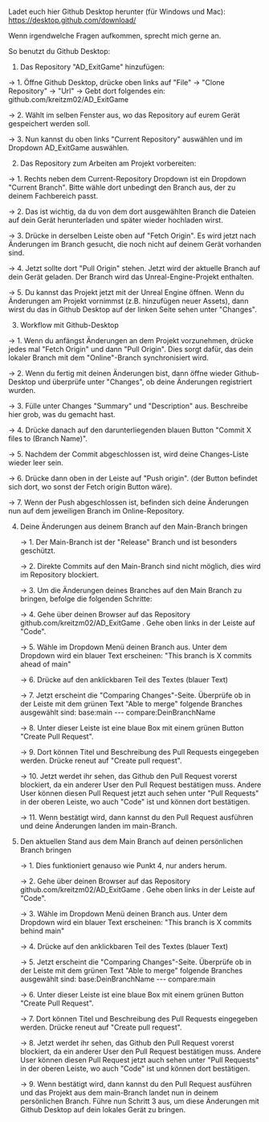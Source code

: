 Ladet euch hier Github Desktop herunter (für Windows und Mac): https://desktop.github.com/download/

Wenn irgendwelche Fragen aufkommen, sprecht mich gerne an.


So benutzt du Github Desktop:

1. Das Repository "AD_ExitGame" hinzufügen:
   
  -> 1. Öffne Github Desktop, drücke oben links auf "File" -> "Clone Repository" -> "Url" -> Gebt dort folgendes ein: github.com/kreitzm02/AD_ExitGame
  
  -> 2. Wählt im selben Fenster aus, wo das Repository auf eurem Gerät gespeichert werden soll.
  
  -> 3. Nun kannst du oben links "Current Repository" auswählen und im Dropdown AD_ExitGame auswählen.
  
   
2. Das Repository zum Arbeiten am Projekt vorbereiten:
   
  -> 1. Rechts neben dem Current-Repository Dropdown ist ein Dropdown "Current Branch". Bitte wähle dort unbedingt den Branch aus, der zu deinem Fachbereich passt.
  
  -> 2. Das ist wichtig, da du von dem dort ausgewählten Branch die Dateien auf dein Gerät herunterladen und später wieder hochladen wirst.
  
  -> 3. Drücke in derselben Leiste oben auf "Fetch Origin". Es wird jetzt nach Änderungen im Branch gesucht, die noch nicht auf deinem Gerät vorhanden sind.
  
  -> 4. Jetzt sollte dort "Pull Origin" stehen. Jetzt wird der aktuelle Branch auf dein Gerät geladen. Der Branch wird das Unreal-Engine-Projekt enthalten.
  
  -> 5. Du kannst das Projekt jetzt mit der Unreal Engine öffnen. Wenn du Änderungen am Projekt vornimmst (z.B. hinzufügen neuer Assets), dann wirst du das in Github Desktop auf der linken Seite sehen unter "Changes".
  

3. Workflow mit Github-Desktop
   
  -> 1. Wenn du anfängst Änderungen an dem Projekt vorzunehmen, drücke jedes mal "Fetch Origin" und dann "Pull Origin". Dies sorgt dafür, das dein lokaler Branch mit dem "Online"-Branch synchronisiert wird.
  
  -> 2. Wenn du fertig mit deinen Änderungen bist, dann öffne wieder Github-Desktop und überprüfe unter "Changes", ob deine Änderungen registriert wurden.
  
  -> 3. Fülle unter Changes "Summary" und "Description" aus. Beschreibe hier grob, was du gemacht hast.
  
  -> 4. Drücke danach auf den darunterliegenden blauen Button "Commit X files to (Branch Name)".
  
  -> 5. Nachdem der Commit abgeschlossen ist, wird deine Changes-Liste wieder leer sein.
  
  -> 6. Drücke dann oben in der Leiste auf "Push origin". (der Button befindet sich dort, wo sonst der Fetch origin Button wäre).
  
  -> 7. Wenn der Push abgeschlossen ist, befinden sich deine Änderungen nun auf dem jeweiligen Branch im Online-Repository.
  

4. Deine Änderungen aus deinem Branch auf den Main-Branch bringen
   
   -> 1. Der Main-Branch ist der "Release" Branch und ist besonders geschützt.
   
   -> 2. Direkte Commits auf den Main-Branch sind nicht möglich, dies wird im Repository blockiert.
   
   -> 3. Um die Änderungen deines Branches auf den Main Branch zu bringen, befolge die folgenden Schritte:
   
   -> 4. Gehe über deinen Browser auf das Repository github.com/kreitzm02/AD_ExitGame . Gehe oben links in der Leiste auf "Code".

   -> 5. Wähle im Dropdown Menü deinen Branch aus. Unter dem Dropdown wird ein blauer Text erscheinen: "This branch is X commits ahead of main"

   -> 6. Drücke auf den anklickbaren Teil des Textes (blauer Text)

   -> 7. Jetzt erscheint die "Comparing Changes"-Seite. Überprüfe ob in der Leiste mit dem grünen Text "Able to merge" folgende Branches ausgewählt sind: base:main --- compare:DeinBranchName

   -> 8. Unter dieser Leiste ist eine blaue Box mit einem grünen Button "Create Pull Request".

   -> 9. Dort können Titel und Beschreibung des Pull Requests eingegeben werden. Drücke reneut auf "Create pull request".

   -> 10. Jetzt werdet ihr sehen, das Github den Pull Request vorerst blockiert, da ein anderer User den Pull Request bestätigen muss. Andere User können diesen Pull Request jetzt auch sehen unter "Pull Requests" in der oberen Leiste, wo auch "Code" ist und können dort bestätigen.

   -> 11. Wenn bestätigt wird, dann kannst du den Pull Request ausführen und deine Änderungen landen im main-Branch.


5. Den aktuellen Stand aus dem Main Branch auf deinen persönlichen Branch bringen
   
   -> 1. Dies funktioniert genauso wie Punkt 4, nur anders herum.
   
   -> 2. Gehe über deinen Browser auf das Repository github.com/kreitzm02/AD_ExitGame . Gehe oben links in der Leiste auf "Code".

   -> 3. Wähle im Dropdown Menü deinen Branch aus. Unter dem Dropdown wird ein blauer Text erscheinen: "This branch is X commits behind main"

   -> 4. Drücke auf den anklickbaren Teil des Textes (blauer Text)

   -> 5. Jetzt erscheint die "Comparing Changes"-Seite. Überprüfe ob in der Leiste mit dem grünen Text "Able to merge" folgende Branches ausgewählt sind: base:DeinBranchName --- compare:main

   -> 6. Unter dieser Leiste ist eine blaue Box mit einem grünen Button "Create Pull Request".

   -> 7. Dort können Titel und Beschreibung des Pull Requests eingegeben werden. Drücke reneut auf "Create pull request".

   -> 8. Jetzt werdet ihr sehen, das Github den Pull Request vorerst blockiert, da ein anderer User den Pull Request bestätigen muss. Andere User können diesen Pull Request jetzt auch sehen unter "Pull Requests" in der oberen Leiste, wo auch "Code" ist und können dort bestätigen.

   -> 9. Wenn bestätigt wird, dann kannst du den Pull Request ausführen und das Projekt aus dem main-Branch landet nun in deinem persönlichen Branch. Führe nun Schritt 3 aus, um diese Änderungen mit Github Desktop auf dein lokales Gerät zu bringen.


